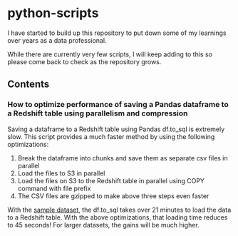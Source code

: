 # python-scripts

I have started to build up this repository to put down some of my learnings over years as a data professional.

While there are currently very few scripts, I will keep adding to this so please come back to check as the repository grows.

## Contents

### How to optimize performance of saving a Pandas dataframe to a Redshift table using parallelism and compression
Saving a dataframe to a Redshift table using Pandas df.to_sql is extremely slow.
This script provides a much faster method by using the following optimizations:
1) Break the dataframe into chunks and save them as separate csv files in parallel
2) Load the files to S3 in parallel
3) Load the files on S3 to the Redshift table in parallel using COPY command with file prefix
4) The CSV files are gzipped to make above three steps even faster

With the [sample dataset](https://github.com/arindamsinha12/python-scripts/tree/main/data), the
df.to_sql takes over 21 minutes to load the data to a Redshift table. With the above optimizations,
that loading time reduces to 45 seconds! For larger datasets, the gains will be much higher.
